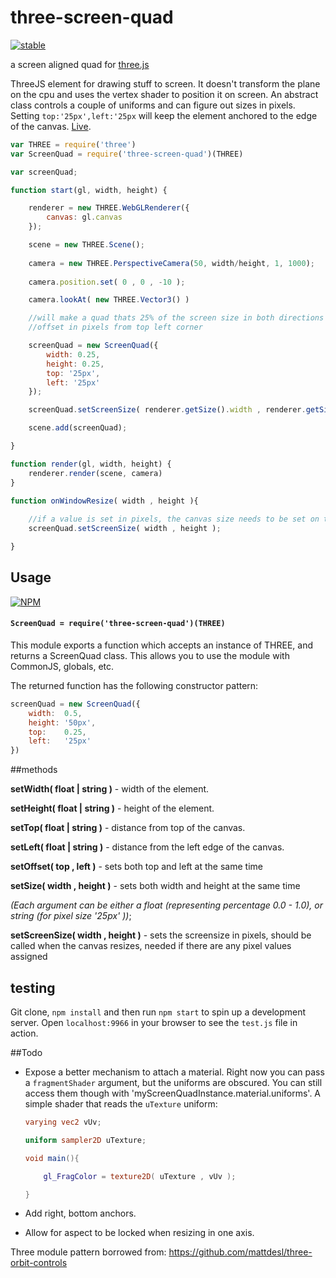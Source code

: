 # three-screen-quad
[![stable](http://badges.github.io/stability-badges/dist/stable.svg)](http://github.com/badges/stability-badges)

a screen aligned quad for [three.js](https://github.com/mrdoob/three.js/)

ThreeJS element for drawing stuff to screen. It doesn't transform the plane on the cpu and uses the vertex shader to position it on screen. An abstract class controls a couple of uniforms and can figure out sizes in pixels. Setting `top:'25px',left:'25px` will keep the element anchored to the edge of the canvas. [Live](http://dusanbosnjak.com/test/webGL/three-screen-quad/).

```js
var THREE = require('three')
var ScreenQuad = require('three-screen-quad')(THREE)

var screenQuad;

function start(gl, width, height) {

    renderer = new THREE.WebGLRenderer({
        canvas: gl.canvas
    });

    scene = new THREE.Scene();
    
    camera = new THREE.PerspectiveCamera(50, width/height, 1, 1000);
    
    camera.position.set( 0 , 0 , -10 );

    camera.lookAt( new THREE.Vector3() )

    //will make a quad thats 25% of the screen size in both directions
    //offset in pixels from top left corner 

    screenQuad = new ScreenQuad({
    	width: 0.25,
    	height: 0.25,
    	top: '25px',
    	left: '25px'
    });

    screenQuad.setScreenSize( renderer.getSize().width , renderer.getSize().height );

    scene.add(screenQuad);

}

function render(gl, width, height) {
    renderer.render(scene, camera)
}

function onWindowResize( width , height ){
	
	//if a value is set in pixels, the canvas size needs to be set on the element
	screenQuad.setScreenSize( width , height );

}
```

## Usage
[![NPM](https://nodei.co/npm/three-screen-quad.png)](https://npmjs.org/package/three-screen-quad)

#### `ScreenQuad = require('three-screen-quad')(THREE)`

This module exports a function which accepts an instance of THREE, and returns a ScreenQuad class. This allows you to use the module with CommonJS, globals, etc.

The returned function has the following constructor pattern:

```js
screenQuad = new ScreenQuad({
	width: 	0.5, 
	height: '50px',
	top:    0.25, 
	left:   '25px'
})
```

##methods

**setWidth( float | string )** - width of the element. 

**setHeight( float | string )** - height of the element. 

**setTop( float | string )** - distance from top of the canvas. 

**setLeft( float | string )** - distance from the left edge of the canvas. 

**setOffset( top , left )** - sets both top and left at the same time

**setSize( width , height )** - sets both width and height at the same time

_(Each argument can be either a float (representing percentage 0.0 - 1.0), or string (for pixel size '25px' ))_;

**setScreenSize( width , height )** - sets the screensize in pixels, should be called when the canvas resizes, needed if there are any pixel values assigned

## testing

Git clone, `npm install` and then run `npm start` to spin up a development server. Open `localhost:9966` in your browser to see the `test.js` file in action.

##Todo

- Expose a better mechanism to attach a material. Right now you can pass a `fragmentShader` argument, but the uniforms are obscured. You can still access them though with 'myScreenQuadInstance.material.uniforms'. A simple shader that reads the `uTexture` uniform:

	```glsl
	varying vec2 vUv;

	uniform sampler2D uTexture;

	void main(){

		gl_FragColor = texture2D( uTexture , vUv );

	}
	```
- Add right, bottom anchors.
- Allow for aspect to be locked when resizing in one axis. 




Three module pattern borrowed from:
https://github.com/mattdesl/three-orbit-controls
